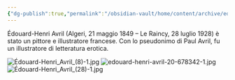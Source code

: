 ```yaml
---
{"dg-publish":true,"permalink":"/obsidian-vault/home/content/archive/edouard-henri-avril/","noteIcon":""}
---
```


Édouard-Henri Avril (Algeri, 21 maggio 1849 – Le Raincy, 28 luglio 1928) è stato un pittore e illustratore francese. Con lo pseudonimo di Paul Avril, fu un illustratore di letteratura erotica.


![Édouard-Henri_Avril_(8)-1.jpg](/img/user/Obsidian%20Vault/images/%C3%89douard-Henri_Avril_(8)-1.jpg)
![edouard-henri-avril-20-678342-1.jpg](/img/user/Obsidian%20Vault/images/edouard-henri-avril-20-678342-1.jpg)
![Édouard-Henri_Avril_(28)-1.jpg](/img/user/Obsidian%20Vault/images/%C3%89douard-Henri_Avril_(28)-1.jpg)
